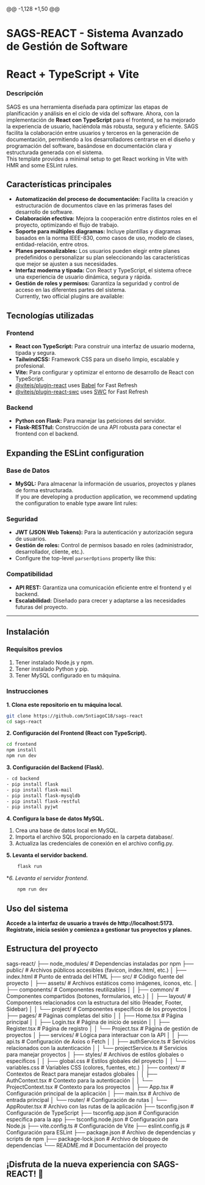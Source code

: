 @@ -1,128 +1,50 @@
# SAGS-REACT - Sistema Avanzado de Gestión de Software  
# React + TypeScript + Vite

### Descripción  
SAGS es una herramienta diseñada para optimizar las etapas de planificación y análisis en el ciclo de vida del software. Ahora, con la implementación de **React con TypeScript** para el frontend, se ha mejorado la experiencia de usuario, haciéndola más robusta, segura y eficiente. SAGS facilita la colaboración entre usuarios y terceros en la generación de documentación, permitiendo a los desarrolladores centrarse en el diseño y programación del software, basándose en documentación clara y estructurada generada con el sistema.  
This template provides a minimal setup to get React working in Vite with HMR and some ESLint rules.

## Características principales  
- **Automatización del proceso de documentación:** Facilita la creación y estructuración de documentos clave en las primeras fases del desarrollo de software.  
- **Colaboración efectiva:** Mejora la cooperación entre distintos roles en el proyecto, optimizando el flujo de trabajo.  
- **Soporte para múltiples diagramas:** Incluye plantillas y diagramas basados en la norma IEEE-830, como casos de uso, modelo de clases, entidad-relación, entre otros.  
- **Planes personalizables:** Los usuarios pueden elegir entre planes predefinidos o personalizar su plan seleccionando las características que mejor se ajusten a sus necesidades.  
- **Interfaz moderna y tipada:** Con React y TypeScript, el sistema ofrece una experiencia de usuario dinámica, segura y rápida.  
- **Gestión de roles y permisos:** Garantiza la seguridad y control de acceso en las diferentes partes del sistema.  
Currently, two official plugins are available:

## Tecnologías utilizadas  
### Frontend  
- **React con TypeScript:** Para construir una interfaz de usuario moderna, tipada y segura.  
- **TailwindCSS:** Framework CSS para un diseño limpio, escalable y profesional.  
- **Vite:** Para configurar y optimizar el entorno de desarrollo de React con TypeScript.  
- [@vitejs/plugin-react](https://github.com/vitejs/vite-plugin-react/blob/main/packages/plugin-react/README.md) uses [Babel](https://babeljs.io/) for Fast Refresh
- [@vitejs/plugin-react-swc](https://github.com/vitejs/vite-plugin-react-swc) uses [SWC](https://swc.rs/) for Fast Refresh

### Backend  
- **Python con Flask:** Para manejar las peticiones del servidor.  
- **Flask-RESTful:** Construcción de una API robusta para conectar el frontend con el backend.  
## Expanding the ESLint configuration

### Base de Datos  
- **MySQL:** Para almacenar la información de usuarios, proyectos y planes de forma estructurada.  
If you are developing a production application, we recommend updating the configuration to enable type aware lint rules:

### Seguridad  
- **JWT (JSON Web Tokens):** Para la autenticación y autorización segura de usuarios.  
- **Gestión de roles:** Control de permisos basado en roles (administrador, desarrollador, cliente, etc.).  
- Configure the top-level `parserOptions` property like this:

### Compatibilidad  
- **API REST:** Garantiza una comunicación eficiente entre el frontend y el backend.  
- **Escalabilidad:** Diseñado para crecer y adaptarse a las necesidades futuras del proyecto.  
---
## Instalación  
### Requisitos previos  
1. Tener instalado Node.js y npm.  
2. Tener instalado Python y pip.  
3. Tener MySQL configurado en tu máquina.  
### Instrucciones  
**1. Clona este repositorio en tu máquina local.**  
```bash  
git clone https://github.com/SntiagoC18/sags-react  
cd sags-react  
```
**2. Configuración del Frontend (React con TypeScript).**
```bash  
cd frontend  
npm install  
npm run dev  
```
**3. Configuración del Backend (Flask).**
```bash
- cd backend  
- pip install flask  
- pip install flask-mail  
- pip install flask-mysqldb  
- pip install flask-restful  
- pip install pyjwt
```
**4. Configura la base de datos MySQL.**
1. Crea una base de datos local en MySQL.
2. Importa el archivo SQL proporcionado en la carpeta database/.
3. Actualiza las credenciales de conexión en el archivo config.py.

**5. Levanta el servidor backend.**
```bash
    flask run  
```

**6. Levanta el servidor frontend.*
```bash
    npm run dev
```


## Uso del sistema
**Accede a la interfaz de usuario a través de http://localhost:5173.**
**Regístrate, inicia sesión y comienza a gestionar tus proyectos y planes.**



## Estructura del proyecto
sags-react/
├── node_modules/                 # Dependencias instaladas por npm
├── public/                       # Archivos públicos accesibles (favicon, index.html, etc.)
│   ├── index.html                # Punto de entrada del HTML
├── src/                          # Código fuente del proyecto
│   ├── assets/                   # Archivos estáticos como imágenes, íconos, etc.
│   ├── components/               # Componentes reutilizables
│   │   ├── common/               # Componentes compartidos (botones, formularios, etc.)
│   │   ├── layout/               # Componentes relacionados con la estructura del sitio (Header, Footer, Sidebar)
│   │   └── project/              # Componentes específicos de los proyectos
│   ├── pages/                    # Páginas completas del sitio
│   │   ├── Home.tsx              # Página principal
│   │   ├── Login.tsx             # Página de inicio de sesión
│   │   ├── Register.tsx          # Página de registro
│   │   └── Project.tsx           # Página de gestión de proyectos
│   ├── services/                 # Lógica para interactuar con la API
│   │   ├── api.ts                # Configuración de Axios o Fetch
│   │   ├── authService.ts        # Servicios relacionados con la autenticación
│   │   └── projectService.ts     # Servicios para manejar proyectos
│   ├── styles/                   # Archivos de estilos globales o específicos
│   │   ├── global.css            # Estilos globales del proyecto
│   │   └── variables.css         # Variables CSS (colores, fuentes, etc.)
│   ├── context/                  # Contextos de React para manejar estados globales
│   │   ├── AuthContext.tsx       # Contexto para la autenticación
│   │   └── ProjectContext.tsx    # Contexto para los proyectos
│   ├── App.tsx                   # Configuración principal de la aplicación
│   ├── main.tsx                  # Archivo de entrada principal
│   └── router/                   # Configuración de rutas
│       └── AppRouter.tsx         # Archivo con las rutas de la aplicación
├── tsconfig.json                 # Configuración de TypeScript
├── tsconfig.app.json             # Configuración específica para la app
├── tsconfig.node.json            # Configuración para Node.js
├── vite.config.ts                # Configuración de Vite
├── eslint.config.js              # Configuración para ESLint
├── package.json                  # Archivo de dependencias y scripts de npm
├── package-lock.json             # Archivo de bloqueo de dependencias
└── README.md                     # Documentación del proyecto

## ¡Disfruta de la nueva experiencia con SAGS-REACT! 🚀
